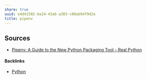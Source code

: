 ```yaml
---
share: true
uuid: e4d41502-ba24-43a6-a303-c00ab94f9d2e
title: pipenv
---
```

## Sources

* [Pipenv: A Guide to the New Python Packaging Tool – Real Python](https://realpython.com/pipenv-guide/)

#### Backlinks

* [Python](/80428ac9-197a-4c70-9230-119cf9079782)
